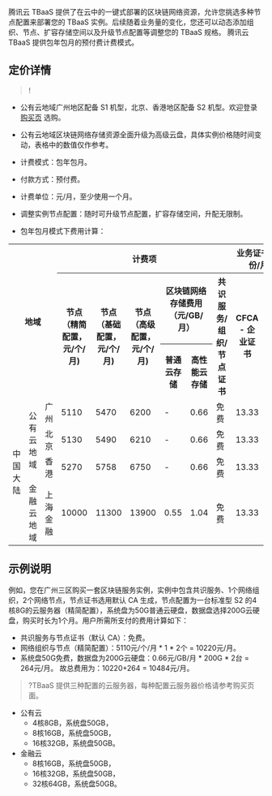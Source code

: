 腾讯云 TBaaS 提供了在云中的一键式部署的区块链网络资源，允许您挑选多种节点配置来部署您的 TBaaS 实例。后续随着业务量的变化，您还可以动态添加组织、节点、扩容存储空间以及升级节点配置等调整您的 TBaaS 规格。
腾讯云 TBaaS 提供包年包月的预付费计费模式。

## 定价详情
>!
- 公有云地域广州地区配备 S1 机型，北京、香港地区配备 S2 机型。欢迎登录 [购买页](https://buy.cloud.tencent.com/tbaas_blockchain) 选购。
- 公有云地域区块链网络存储资源全面升级为高级云盘，具体实例价格随时间变动，表格中的数值仅作参考。

- 计费模式：包年包月。
- 付款方式：预付费。
- 计费单位：元/月，至少使用一个月。
- 调整实例节点配置：随时可升级节点配置，扩容存储空间，升配无限制。
- 包年包月模式下费用计算：

<table>
<tr> 
      <th colspan="3" rowspan="3"><center>地域</center></th>
			<th colspan="6" ><center>计费项</center></th>
			<th colspan="2"><center>业务证书（元/份/月）	</center></th>
</tr>
<tr>
   <th rowspan=2><center>节点 （精简配置，元/个/月)</center></th>
	 <th rowspan=2><center>节点 （基础配置，元/个/月)</center></th>
	 <th rowspan=2><center>节点 （高级配置，元/个/月)</center></th>
	 <th colspan="2"><center>区块链网络存储费用（元/GB/月）</center></th>
	 <th rowspan=2><center>共识服务/组织/节点证书</center></th>
	  <th rowspan=2><center>CFCA - 企业证书</center></th>
	 <th rowspan=2><center>CFCA - 个人证书</center></th>
</tr>
<tr>
<th><center>普通云存储</center></th>
<th><center>高性能云存储</center></th>
</tr>
<tr>
    <td rowspan=4>中国大陆</td>
		<td rowspan=3>公有云地域</td>
		<td>广州</td>
		<td>5110</td>
		<td>5470</td>
		<td>6200</td>
		<td>-</td>
		<td>0.66</td>
		<td>免费</td>
		<td>13.33</td>
		<td>0.83</td>
</tr>
<tr>
		<td>北京</td>
		<td>5130</td>
		<td>5490</td>
		<td>6210</td>
		<td>-</td>
		<td>0.66</td>
		<td>免费</td>
		<td>13.33</td>
		<td>0.83</td>
</tr>
<tr>
		<td>香港</td>
		<td>5270</td>
		<td>5758</td>
		<td>6750</td>
		<td>-</td>
		<td>0.66</td>
		<td>免费</td>
		<td>13.33</td>
		<td>0.83</td>
</tr>
<tr>
<td>金融云地域 </td>
		<td>上海金融 </td>
		<td>10000</td>
		<td>11300</td>
		<td>13900</td>
		<td>0.55</td>
		<td>1.04</td>
		<td>免费</td>
		<td>13.33</td>
		<td>0.83</td>
</tr>
</table>

## 示例说明
例如，您在广州三区购买一套区块链服务实例，实例中包含共识服务、1个网络组织，2个网络节点，节点证书选用默认 CA 生成，节点配置为一台标准型 S2 的4核8G的云服务器（精简配置），系统盘为50G普通云硬盘，数据盘选择200G云硬盘，购买时长为1个月。用户所需所支付的费用计算如下：
 - 共识服务与节点证书（默认 CA）：免费。
 - 网络组织与节点（精简配置）：5110元/个/月 \* 1 \* 2个 = 10220元/月。
 - 系统盘50G免费，数据盘为200G云硬盘：0.66元/GB/月 \* 200G \* 2台 = 264元/月。
 故总费用为：10220+264 = 10484元/月。

>?TBaaS 提供三种配置的云服务器，每种配置云服务器价格请参考购买页面。
  - 公有云
    - 4核8GB，系统盘50GB，
    - 8核16GB，系统盘50GB，
    - 16核32GB，系统盘50GB。
  - 金融云
    - 8核16GB，系统盘50GB，
    - 16核32GB，系统盘50GB，
    - 32核64GB，系统盘50GB。
    
